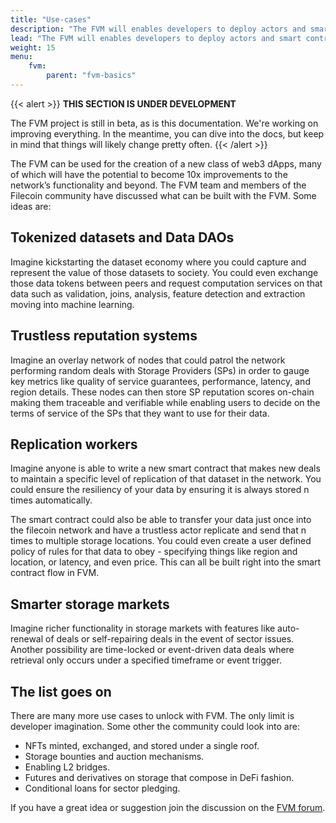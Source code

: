 ```yaml
---
title: "Use-cases"
description: "The FVM will enables developers to deploy actors and smart contracts to perform on-chain computation over state data in the Filecoin Network. This is a really powerful addition. Allowing users to program on-chain computation over provable distributed storage enables many downstream use cases and applications to emerge both on and off-chain. But what are these use-cases?"
lead: "The FVM will enables developers to deploy actors and smart contracts to perform on-chain computation over state data in the Filecoin Network. This is a really powerful addition. Allowing users to program on-chain computation over provable distributed storage enables many downstream use cases and applications to emerge both on and off-chain. But what are these use-cases?"
weight: 15
menu:
    fvm:
        parent: "fvm-basics"
---
```


{{< alert >}}
**THIS SECTION IS UNDER DEVELOPMENT**

The FVM project is still in beta, as is this documentation. We're working on improving everything. In the meantime, you can dive into the docs, but keep in mind that things will likely change pretty often.
{{< /alert >}}

The FVM can be used for the creation of a new class of web3 dApps, many of which will have the potential to become 10x improvements to the network’s functionality and beyond. The FVM team and members of the Filecoin community have discussed what can be built with the FVM. Some ideas are:

## Tokenized datasets and Data DAOs

Imagine kickstarting the dataset economy where you could capture and represent the value of those datasets to society. You could even exchange those data tokens between peers and request computation services on that data such as validation, joins, analysis, feature detection and extraction moving into machine learning.

## Trustless reputation systems

Imagine an overlay network of nodes that could patrol the network performing random deals with Storage Providers (SPs) in order to gauge key metrics like quality of service guarantees, performance, latency, and region details. These nodes can then store SP reputation scores on-chain making them traceable and verifiable while enabling users to decide on the terms of service of the SPs that they want to use for their data.

## Replication workers

Imagine anyone is able to write a new smart contract that makes new deals to maintain a specific level of replication of that dataset in the network. You could ensure the resiliency of your data by ensuring it is always stored n times automatically.

The smart contract could also be able to transfer your data just once into the filecoin network and have a trustless actor replicate and send that n times to multiple storage locations. You could even create a user defined policy of rules for that data to obey - specifying things like region and location, or latency, and even price. This can all be built right into the smart contract flow in FVM.

## Smarter storage markets

Imagine richer functionality in storage markets with features like auto-renewal of deals or self-repairing deals in the event of sector issues. Another possibility are time-locked or event-driven data deals where retrieval only occurs under a specified timeframe or event trigger.

## The list goes on

There are many more use cases to unlock with FVM. The only limit is developer imagination. Some other the community could look into are:

- NFTs minted, exchanged, and stored under a single roof.
- Storage bounties and auction mechanisms.
- Enabling L2 bridges.
- Futures and derivatives on storage that compose in DeFi fashion.
- Conditional loans for sector pledging.

If you have a great idea or suggestion join the discussion on the [FVM forum](https://fvm-forum.filecoin.io).
